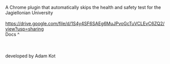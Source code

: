 A Chrome plugin that automatically skips the health and safety test for the Jagiellonian University
<br/><br/>
https://drive.google.com/file/d/1S4y4SF6SAEg6MuJPvoGcTuVCLEvC6ZQ2/view?usp=sharing
<br/>
Docs ^
<br/><br/><br/><br/>
developed by Adam Kot
